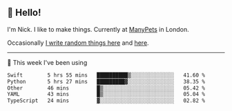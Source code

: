 ## 👋 Hello! 

I'm Nick. I like to make things. Currently at [ManyPets](https://manypets.com) in London.

Occasionally [I write random things here](https://nicksnell.com) and [here](https://twitter.com/nicksnell).

-------

🚀 This week I've been using

<!--START_SECTION:waka-->

```txt
Swift        5 hrs 55 mins   ██████████▒░░░░░░░░░░░░░░   41.60 %
Python       5 hrs 27 mins   █████████▓░░░░░░░░░░░░░░░   38.35 %
Other        46 mins         █▒░░░░░░░░░░░░░░░░░░░░░░░   05.42 %
YAML         43 mins         █▒░░░░░░░░░░░░░░░░░░░░░░░   05.04 %
TypeScript   24 mins         ▓░░░░░░░░░░░░░░░░░░░░░░░░   02.82 %
```

<!--END_SECTION:waka-->
